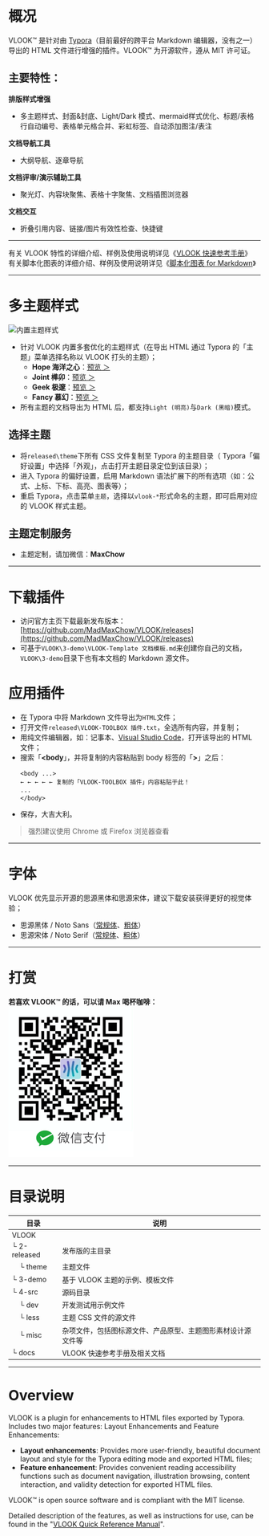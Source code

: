 # 概况

VLOOK™ 是针对由 [Typora](https://www.typora.io)（目前最好的跨平台 Markdown 编辑器，没有之一）导出的 HTML 文件进行增强的插件。VLOOK™ 为开源软件，遵从 MIT 许可证。

## 主要特性：

**排版样式增强**<br>
- 多主题样式、封面&封底、Light/Dark 模式、mermaid样式优化、标题/表格行自动编号、表格单元格合并、彩虹标签、自动添加图注/表注

**文档导航工具**<br>
- 大纲导航、逐章导航

**文档评审/演示辅助工具**<br>
- 聚光灯、内容块聚焦、表格十字聚焦、文档插图浏览器

**文档交互**<br>
- 折叠引用内容、链接/图片有效性检查、快捷键

---

有关 VLOOK 特性的详细介绍、样例及使用说明详见《[VLOOK 快速参考手册](https://madmaxchow.github.io/VLOOK/index.html)》<br/>
有关脚本化图表的详细介绍、样例及使用说明详见《[脚本化图表 for Markdown](https://madmaxchow.github.io/VLOOK/chart.html)》

---

# 多主题样式

![内置主题样式](https://tva1.sinaimg.cn/large/006y8mN6gy1g6vex2odrxj33ji0u04c6.jpg)

- 针对 VLOOK 内置多套优化的主题样式（在导出 HTML 通过 Typora 的「主题」菜单选择名称以 VLOOK 打头的主题）；
  - **Hope 海洋之心**：[预览 ＞](https://madmaxchow.github.io/VLOOK/index.html)
  - **Joint 榫卯**：[预览 ＞](https://madmaxchow.github.io/VLOOK/theme-joint.html)
  - **Geek 极邃**：[预览 ＞](https://madmaxchow.github.io/VLOOK/theme-geek.html)
  - **Fancy 慕幻**：[预览 ＞](https://madmaxchow.github.io/VLOOK/theme-fancy.html)
- 所有主题的文档导出为 HTML 后，都支持`Light (明亮)`与`Dark (黑暗)`模式。

## 选择主题

- 将`released\theme`下所有 CSS 文件复制至 Typora 的主题目录（ Typora「偏好设置」中选择「外观」，点击<kbd>打开主题目录</kbd>定位到该目录）；
- 进入 Typora 的偏好设置，启用 Markdown 语法扩展下的所有选项（如：公式、上标、下标、高亮、图表等）；
- 重启 Typora，点击菜单`主题`，选择以`vlook-*`形式命名的主题，即可启用对应的 VLOOK 样式主题。

## 主题定制服务

- 主题定制，请加微信：**MaxChow**

---

# 下载插件

- 访问官方主页下载最新发布版本：[https://github.com/MadMaxChow/VLOOK/releases](https://github.com/MadMaxChow/VLOOK/releases)
- 可基于`VLOOK\3-demo\VLOOK-Template 文档模板.md`来创建你自己的文档，`VLOOK\3-demo`目录下也有本文档的 Markdown 源文件。

# 应用插件

- 在 Typora 中将 Markdown 文件导出为`HTML`文件；
- 打开文件`released\VLOOK-TOOLBOX 插件.txt`，全选所有内容，并复制；
- 用纯文件编辑器，如：记事本、[Visual Studio Code](https://code.visualstudio.com/)，打开该导出的 HTML 文件；
- 搜索「**\<body**」，并将复制的内容粘贴到 body 标签的「**>**」之后：
  ```
  <body ...>
  ← ← ← ← ← 复制的「VLOOK-TOOLBOX 插件」内容粘贴于此！
  ...
  </body>
  ```
+ 保存，大吉大利。

> 强烈建议使用 Chrome 或 Firefox 浏览器查看

---

# 字体

VLOOK 优先显示开源的思源黑体和思源宋体，建议下载安装获得更好的视觉体验；

- 思源黑体 / Noto Sans（[常规体](https://github.com/googlefonts/noto-cjk/blob/master/NotoSansCJKsc-Regular.otf)、[粗体](https://github.com/googlefonts/noto-cjk/blob/master/NotoSansCJKsc-Bold.otf)）
- 思源宋体 / Noto Serif（[常规体](https://github.com/googlefonts/noto-cjk/blob/master/NotoSerifCJKsc-Regular.otf)、[粗体](https://github.com/googlefonts/noto-cjk/blob/master/NotoSerifCJKsc-Bold.otf)）

---

# 打赏

**若喜欢 VLOOK™ 的话，可以请 Max 喝杯咖啡：**<br>
![微信支付](https://raw.githubusercontent.com/MadMaxChow/uploads/master/pic/donate-wechat.png)

---

# 目录说明

| 目录 | 说明                         |
| ---------- | ---------------------------- |
| VLOOK      |                              |
| └ 2-released | 发布版的主目录               |
| &nbsp;&nbsp;&nbsp;&nbsp;└ theme | 主题文件                     |
| └ 3-demo  | 基于 VLOOK 主题的示例、模板文件 |
| └ 4-src    | 源码目录                     |
| &nbsp;&nbsp;&nbsp;&nbsp;└ dev | 开发测试用示例文件 |
| &nbsp;&nbsp;&nbsp;&nbsp;└ less | 主题 CSS 文件的源文件 |
| &nbsp;&nbsp;&nbsp;&nbsp;└ misc | 杂项文件，包括图标源文件、产品原型、主题图形素材设计源文件等 |
| └ docs     | VLOOK 快速参考手册及相关文档 |

---

# Overview

VLOOK is a plugin for enhancements to HTML files exported by Typora. Includes two major features: Layout Enhancements and Feature Enhancements:

- **Layout enhancements**: Provides more user-friendly, beautiful document layout and style for the Typora editing mode and exported HTML files;
- **Feature enhancement**: Provides convenient reading accessibility functions such as document navigation, illustration browsing, content interaction, and validity detection for exported HTML files.

VLOOK™ is open source software and is compliant with the MIT license.

Detailed description of the features, as well as instructions for use, can be found in the "[VLOOK Quick Reference Manual](https://madmaxchow.github.io/VLOOK/index.html)".
